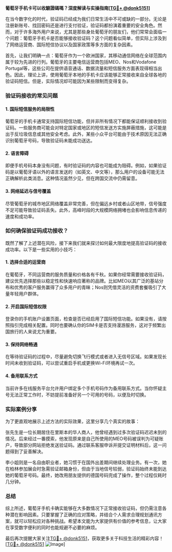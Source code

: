 **葡萄牙手机卡可以收驗證碼嗎？深度解读与实操指南[[TG💪+ @donk5151](https://t.me/s/donk5151)]**

在当今数字化的时代，验证码已经成为我们日常生活中不可或缺的一部分。无论是注册新账号、找回密码还是进行支付验证，验证码都扮演着重要的安全角色。然而，对于许多海外用户来说，尤其是那些身处葡萄牙的朋友们，他们常常会面临一个问题：葡萄牙手机卡是否能够接收验证码？这个问题看似简单，但实际上涉及到了网络运营商、国际短信协议以及国家政策等多方面的复杂因素。

首先，让我们明确一点：葡萄牙作为一个欧洲国家，其移动通信网络在全球范围内属于较为先进的行列。葡萄牙的主要电信运营商包括MEO、Nos和Vodafone Portugal等，这些公司在提供语音通话、数据流量和短信服务方面表现得相当出色。因此，理论上讲，使用葡萄牙本地的手机卡应该能够正常接收来自全球各地的验证码短信。但是，实际情况却可能因为某些限制而变得复杂。

### 验证码接收的常见问题

#### 1. **国际短信服务的局限性**
   葡萄牙的手机卡通常支持国际短信功能，但并非所有情况下都能保证顺利接收到验证码。一些服务商可能会对特定国家或地区的短信发送方实施屏蔽措施，这可能是出于反垃圾信息或其他安全考虑。此外，某些小众平台可能由于技术原因无法正确识别葡萄牙号码，导致验证码未能成功送达。

#### 2. **语言障碍**
   即便手机号码本身没有问题，有时验证码的内容也可能成为阻碍。例如，如果验证码是以葡萄牙语以外的语言发送的（如英文、中文等），那么用户的设备可能无法正确解析此类消息。这种情况虽然少见，但在跨国交流中仍需留意。

#### 3. **网络延迟与信号覆盖**
   尽管葡萄牙的城市地区网络覆盖非常完善，但在偏远乡村或者山区地带，信号强度不足可能导致验证码丢失。此外，高峰时段的大规模网络拥堵也会影响信息传递的速度和成功率。

### 如何确保验证码成功接收？

既然了解了上述潜在风险，接下来我们就来探讨如何最大限度地提高验证码的接收成功率。以下是一些实用的小技巧：

#### 1. **选择合适的运营商**
   在葡萄牙，不同运营商的服务质量和价格各有千秋。如果你经常需要接收验证码，建议优先选择那些以稳定性和快速响应著称的品牌。比如MEO以其广泛的基站分布和优秀的客户服务赢得了众多用户的青睐；Nos则凭借灵活的资费套餐吸引了大量年轻用户群体。

#### 2. **开启国际短信权限**
   登录你的手机账户设置页面，检查是否已经启用了国际短信功能。如果没有，请按照指引完成相关配置。同时也要确认你的SIM卡是否支持漫游服务，这对于频繁出国旅行的人来说尤为重要。

#### 3. **保持网络畅通**
   在等待验证码的过程中，尽量避免切换飞行模式或者进入无信号区域。如果发现长时间未收到验证码，可以尝试重启手机或更换Wi-Fi环境再试一次。

#### 4. **备用联系方式**
   当前许多在线服务平台允许用户绑定多个手机号码作为备用联系方式。当你怀疑主号无法正常工作时，不妨提前准备好另一个可用的号码，以便及时切换。

### 实际案例分享

为了更直观地展示上述方法的实际效果，这里分享几个真实的故事：

张先生是一位长期居住在里斯本的华人商人，他曾经遇到过多次验证码迟迟未到的情况。后来经过一番摸索，他发现原来是自己所使用的MEO号码被误判为可疑账户，导致部分网站拒绝发送验证码。通过联系客服申诉并提交证明材料后，这一问题得到了妥善解决。

李小姐则是一名自由职业者，她习惯于在国外出差期间继续处理业务。有一次，她在柏林参加展会时急需验证邮箱身份，但由于当地信号较弱，验证码始终未能到达她的葡萄牙号码。最终，她改用朋友提供的德国号码完成了操作，整个过程仅耗时几分钟。

### 总结

综上所述，葡萄牙手机卡确实能够在大多数情况下正常接收验证码，但仍需注意各种潜在影响因素。只要掌握了正确的应对策略，并结合个人需求合理规划通讯方案，就可以轻松应对各种挑战。希望本文能为大家提供有价值的参考信息，让大家在享受数字便利的同时也能规避不必要的麻烦。

最后再次提醒大家关注[TG💪+ @donk5151](https://t.me/s/donk5151)，获取更多关于科技生活的精彩内容！[[TG💪+ @donk5151](https://t.me/s/donk5151) ![Image](https://i.postimg.cc/rwNCRYN7/Snipaste-2025-04-30-17-27-05.png)]
